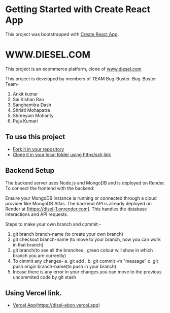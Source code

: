 # Getting Started with Create React App

This project was bootstrapped with [Create React App](https://github.com/facebook/create-react-app).
# WWW.DIESEL.COM

This project is an ecommerce platform, clone of www.diesel.com

This project is developed by members of TEAM Bug-Buster.
Bug-Buster Team-
1. Ankit kumar
2. Sai Kishan Rao
3. Sanghamitra Dash
4. Shristi Mohapatra
5. Shreeyam Mohanty
6. Puja Kumari

## To use this project

 - [Fork it in your repository](https://github.com/Psaikishanrao/Disel.git)
 - [Clone it in your local folder using https/ssh link](https://github.com/Psaikishanrao/Disel.git)



## Backend Setup
The backend server uses Node.js and MongoDB and is deployed on Render. To connect the frontend with the backend:

Ensure your MongoDB instance is running or connected through a cloud provider like MongoDB Atlas.
The backend API is already deployed on Render at [https://disel-1.onrender.com]. This handles the database interactions and API requests.

Steps to make your own branch and commit:-
1. git branch branch-name (to create your own branch)
2. git checkout branch-name (to move to your branch, now you can work in that branch)
3. git branch(to see all the branches , green colour will show in which branch you are currently)
4. To cimmit any changes-
  a. git add .
  b. git commit -m "message"
  c. git push origin branch-name(to push in your branch)
5. Incase there is any error in your changes you can move to the previous uncommited code by
  git stash

## Using Vercel link.
- [Vercel App](https://github.com/Psaikishanrao/Disel.git)(https://disel-ebon.vercel.app)







